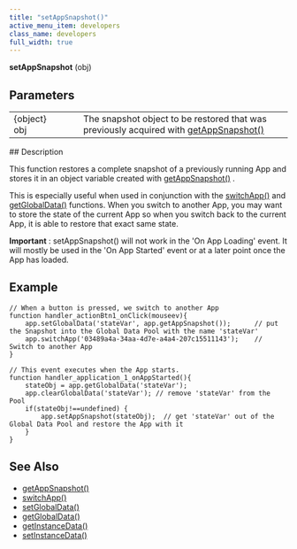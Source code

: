 ```yaml
---
title: "setAppSnapshot()"
active_menu_item: developers
class_name: developers
full_width: true
---
```



**setAppSnapshot** (obj)

## Parameters

<table>
<tr>
<td width="134">
{object} obj

</td>
<td width="20">
</td>
<td width="750">
  The snapshot object to be restored that was previously acquired with <a href="/developers/documentation/scripting-apis/client-api/app-functions/getappsnapshot">getAppSnapshot()</a>

</td>
</tr>
</table>
## Description

This function restores a complete snapshot of a previously running App and stores it in an object variable created with [getAppSnapshot()](/developers/documentation/scripting-apis/client-api/app-functions/getappsnapshot) .

This is especially useful when used in conjunction with the [switchApp()](/developers/documentation/scripting-apis/client-api/app-functions/switchapp) and [getGlobalData()](/developers/documentation/scripting-apis/client-api/global-data-pool-functions/getglobaldata) functions. When you switch to another App, you may want to store the state of the current App so when you switch back to the current App, it is able to restore that exact same state.

**Important** : setAppSnapshot() will not work in the 'On App Loading' event. It will mostly be used in the 'On App Started' event or at a later point once the App has loaded.

## Example

    // When a button is pressed, we switch to another App
    function handler_actionBtn1_onClick(mouseev){
        app.setGlobalData('stateVar', app.getAppSnapshot());      // put the Snapshot into the Global Data Pool with the name 'stateVar'
        app.switchApp('03489a4a-34aa-4d7e-a4a4-207c15511143');    // Switch to another App
    }
     
    // This event executes when the App starts. 
    function handler_application_1_onAppStarted(){
        stateObj = app.getGlobalData('stateVar');
        app.clearGlobalData('stateVar'); // remove 'stateVar' from the Pool
        if(stateObj!==undefined) {
            app.setAppSnapshot(stateObj);  // get 'stateVar' out of the Global Data Pool and restore the App with it
        }
    }
     
   

## See Also

 - [getAppSnapshot()](/developers/documentation/scripting-apis/client-api/app-functions/getappsnapshot)
 - [switchApp()](/developers/documentation/scripting-apis/client-api/app-functions/switchapp)
 - [setGlobalData()](/developers/documentation/scripting-apis/client-api/global-data-pool-functions/setglobaldata)
 - [getGlobalData()](/developers/documentation/scripting-apis/client-api/global-data-pool-functions/getglobaldata)
 - [getInstanceData()](/developers/documentation/scripting-apis/client-api/instance-data-functions/getinstancedata)
 - [setInstanceData()](/developers/documentation/scripting-apis/client-api/instance-data-functions/setinstancedata)


